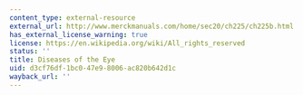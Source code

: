 ```yaml
---
content_type: external-resource
external_url: http://www.merckmanuals.com/home/sec20/ch225/ch225b.html
has_external_license_warning: true
license: https://en.wikipedia.org/wiki/All_rights_reserved
status: ''
title: Diseases of the Eye
uid: d3cf76df-1bc0-47e9-8006-ac820b642d1c
wayback_url: ''
---
```

